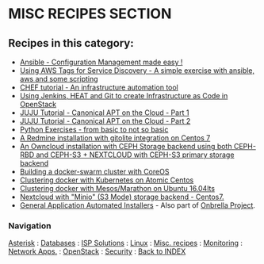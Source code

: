 # MISC RECIPES SECTION


## Recipes in this category:

- [Ansible - Configuration Management made easy !](https://github.com/tigerlinux/tigerlinux-extra-recipes/tree/master/recipes/misc/ansible-tutorial)
- [Using AWS Tags for Service Discovery - A simple exercise with ansible, aws and some scripting](https://github.com/tigerlinux/tigerlinux-extra-recipes/tree/master/recipes/misc/aws-ansible-and-tags)
- [CHEF tutorial - An infrastructure automation tool](https://github.com/tigerlinux/tigerlinux-extra-recipes/tree/master/recipes/misc/chef-tutorial)
- [Using Jenkins, HEAT and Git to create Infrastructure as Code in OpenStack](https://github.com/tigerlinux/tigerlinux-extra-recipes/tree/master/recipes/misc/jenkins-openstack-heat-iac-ci)
- [JUJU Tutorial - Canonical APT on the Cloud - Part 1](https://github.com/tigerlinux/tigerlinux-extra-recipes/tree/master/recipes/misc/juju-tut-part1)
- [JUJU Tutorial - Canonical APT on the Cloud - Part 2](https://github.com/tigerlinux/tigerlinux-extra-recipes/tree/master/recipes/misc/juju-tut-part2)
- [Python Exercises - from basic to not so basic](https://github.com/tigerlinux/tigerlinux-extra-recipes/tree/master/recipes/misc/python-learning)
- [A Redmine installation with gitolite integration on Centos 7](https://github.com/tigerlinux/tigerlinux-extra-recipes/tree/master/recipes/misc/redmine-with-gitolite)
- [An Owncloud installation with CEPH Storage backend using both CEPH-RBD and CEPH-S3 + NEXTCLOUD with CEPH-S3 primary storage backend](https://github.com/tigerlinux/tigerlinux-extra-recipes/tree/master/recipes/misc/ceph-owncloud-lab)
- [Building a docker-swarm cluster with CoreOS](https://github.com/tigerlinux/tigerlinux-extra-recipes/tree/master/recipes/misc/docker-cluster-swarm-coreos)
- [Clustering docker with Kubernetes on Atomic Centos](https://github.com/tigerlinux/tigerlinux-extra-recipes/tree/master/recipes/misc/kubernetes-cluster-atomic)
- [Clustering docker with Mesos/Marathon on Ubuntu 16.04lts](https://github.com/tigerlinux/tigerlinux-extra-recipes/tree/master/recipes/misc/docker-mesos-marathon-ubuntu)
- [Nextcloud with "Minio" (S3 Mode) storage backend - Centos7.](https://github.com/tigerlinux/tigerlinux-extra-recipes/tree/master/recipes/misc/minio-nextcloud-lab)
- [General Application Automated Installers](https://github.com/tigerlinux/tigerlinux-extra-recipes/tree/master/recipes/misc/app-automated-installers) - Also part of [Onbrella Project](https://github.com/onbrella/app-installers).


### Navigation

[Asterisk](/recipes/asterisk) : [Databases](/recipes/databases) : [ISP Solutions](/recipes/ispapps) : [Linux](/recipes/linux) : [Misc. recipes](/recipes/misc) : [Monitoring](/recipes/monitoring) : [Network Apps.](/recipes/networkapps) : [OpenStack](/recipes/openstack) : [Security](/recipes/security) : [Back to INDEX](/)
